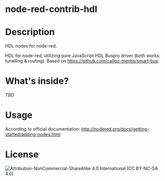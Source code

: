 node-red-contrib-hdl
==========================
# Description
HDL nodes for node-red.

HDL for node-red, utilizing pure JavaScript HDL Buspro driver (both works: tunelling & routing).
Based on https://github.com/caligo-mentis/smart-bus. 

# What's inside?

*TBD*

# Usage

According to official documentation: http://nodered.org/docs/getting-started/adding-nodes.html
 
# License

![Attribution-NonCommercial-ShareAlike 4.0 International (CC BY-NC-SA 4.0)](https://licensebuttons.net/l/by-nc-sa/4.0/88x31.png "CC BY-NC-SA 4.0")